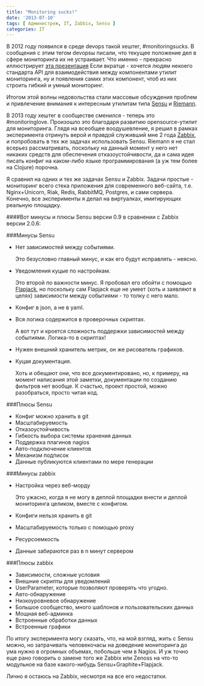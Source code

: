 ```yaml
---
title: "Monitoring sucks!"
date: '2013-07-10'
tags: [ Администреж, IT, Zabbix, Sensu ]
categories: IT
---
```

В 2012 году появился в среде devops такой хештег, #monitoringsucks.
В сообщения с этим тегом devopsы писали, что текущее положение дел
в сфере мониторинга их не устраивает. Что именно - прекрасно иллюстрирует
[эта презентация](https://speakerdeck.com/obfuscurity/the-state-of-open-source-monitoring)
Если вкратце - хочется людям некоего стандарта API для взаимодействия между компонентами
утилит мониторинга, ну и появления самих этих компонент, чтоб из них строить
гибкий и умный мониторинг.

Итогом этой волны недовольства стали массовые обсуждения проблем
и привлечение внимания к интересным утилитам типа [Sensu](http://sensuapp.org/)
и [Riemann](http://riemann.io/).

В 2013 году хештег в сообществе сменился - теперь это #monitoringlove.
Произошло это благодаря развитию opensource-утилит для мониторинга.
Глядя на всеобщее воодушевление, я решил в рамках эксперимента
отринуть верой и правдой служивший мне 2 года [Zabbix](http://www.zabbix.com),
и попробовать в тех же задачах использовать Sensu.
Riemann я не стал всерьез рассматривать, поскольку на данный момент
у него нет никаких средств для обеспечения отказоустойчивости, да и
сама идея писать конфиг на каком-либо языке программирования (а уж тем более
на Clojure) порочна.

Я сравнил на одних и тех же задачах Sensu и Zabbix.
Задачи простые - мониторинг всего стека приложения для современного веб-сайта,
т.е. Nginx+Unicorn, Riak, Redis, RabbitMQ, Postgres, и сами сервера.
Конечно, все эксперименты я делал на виртуалках, имитирующих реальную площадку.

####Вот минусы и плюсы Sensu версии 0.9 в сравнении с Zabbix версии 2.0.6:

###Минусы Sensu

  * Нет зависимостей между событиями.

    Это безусловно главный минус, и как его будут исправлять - неясно.
  * Уведомления куцые по настройкам.

    Это второй по важности минус. Я пробовал его обойти с помощью
    [Flapjack](https://github.com/flpjck/flapjack),
    но поскольку сам Flapjack еще не умеет (хоть и заявляют в целях)
    зависимости между событиями - то толку с него мало.
  * Конфиг в json, а не в yaml.
  * Вся логика содержится в проверочных скриптах.

    А вот тут и кроется сложность поддержки зависимостей между событиями.
    Логика-то в скриптах!

  * Нужен внешний хранитель метрик, он же рисователь графиков.
  * Куцая документация.

    Хоть и обещают они, что все документировано, но, к примеру, на момент написания
    этой заметки, документации по созданию фильтров нет вообще.
    К счастью, проект простой, можно разобраться, просто читая код.


###Плюсы Sensu

  * Конфиг можно хранить в git
  * Масштабируемость
  * Отказоустойчивость
  * Гибкость выбора системы хранения данных
  * Поддержка плагинов nagios
  * Авто-подключение клиентов
  * Механизм подписок
  * Данные публикуются клиентами по мере генерации


###Минусы zabbix

  * Настройка через веб-морду

    Это ужасно, когда я не могу в деплой площадки внести и деплой
    мониторинга целиком, вместе с конфигом.
  * Конфиги нельзя хранить в git
  * Масштабируемость только с помощью proxy
  * Ресурсоемкость
  * Данные забираются раз в n минут сервером


###Плюсы zabbix

  * Зависимости, сложные условия
  * Внешние скрипты для уведомлений
  * UserParameter, которые позволяют проверять что угодно.
  * Авто-обнаружение
  * Низкоуровневое обнаружение
  * Большое сообщество, много шаблонов и пользовательских данных
  * Мощная веб-админка
  * Встроенные обработки данных
  * Встроенные графики

По итогу эксперимента могу сказать, что, на мой взгляд, жить c Sensu можно, но затрачивать человекочасы на
доведение мониторинга до ума нужно в огромных объемах, побольше чем в Nagios.
И уж точно еще рано говорить о замене того же Zabbix или Zenoss на что-то модульное
на базе какого-нибудь Sensu+Graphite+Flapjack.

Лично я остаюсь на Zabbix, несмотря на все его недостатки.

